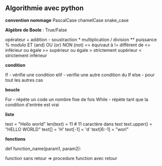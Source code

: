 ## Algorithmie avec python

**convention nommage**
PascalCase
chamelCase
snake_case

**Algèbre de Boole** : True/False

opérateur
\+ addition 
\- soustraction 
\* multiplication 
/ division
** puissance
% modulo
ET (and)
OU (or)
NON (not)
\== équivaut à
!= différent de
<= inférieur ou égale
\>= supérieur ou égale
\> strictement supérieur
< strictement inférieur

**condition**

If - vérifie une condition
elif - verifie une autre condition du If
else - pour tout les autres cas

**boucle**

For - répète un code un nombre fixe de fois
While - répète tant que la condition d'entrée est vrai

**liste**

text = "Hello world"
len(text) = 11 # 11 caractère dans text
text.upper() = "HELLO WORLD"
text[] = 'H'
text[-1] = 'd'
text[6:-1] = "worl"

**fonctions**

def function_name(param1, param2):

function sans retour => procedure
function avec retour
